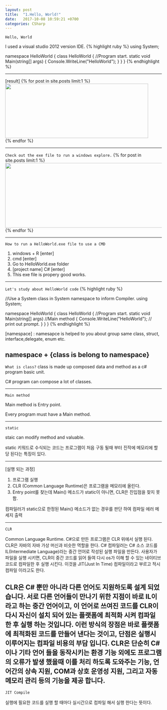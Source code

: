 ```yaml
---
layout: post
title:  "1.Hello, World!"
date:   2017-10-08 10:59:21 +0700
categories: CSharp
---
```

`Hello, World`

I used a visual studio 2012 version IDE.
{% highlight ruby %}
using System;

namespace HelloWorld
{
    class HelloWorld
    {
        //Program start.
        static void Main(string[] args)
        {
            Console.WriteLine("HelloWorld");
        }
    }
}
{% endhighlight %}

---
[result]
{% for post in site.posts limit:1 %}
<img src="https://paypulse.github.io/assets/images/HelloWorld.png" width="460" height="175"/>  
{% endfor %}

---
`Check out the exe file to run a windows explore.`
{% for post in site.posts limit:1 %}
<img src="https://paypulse.github.io/assets/images/helloworldExe.png" width="779" height="208"/>
{% endfor %}

---

` How to run a HelloWorld.exe file to use a CMD `
1. windows + R [enter]
2. cmd [enter]
3. Go to HelloWorld.exe folder
4. [project name]  C#  [enter]
5. This exe file is propery good works.

---
`Let's study about HelloWorld code`
{% highlight ruby %}

//Use a System class in System namespace to inform Compiler.
using System;

namespace HelloWorld
{
    class HelloWorld
    {
        //Program start.
        static void Main(string[] args) //Main method
        {
            Console.WriteLine("HelloWorld"); // print out prompt.
        }
    }
}
{% endhighlight %}

[namespace] : namesapce is helped to you about group same class, struct, interface,delegate, enum etc.

namespace + {class is belong to namespace}
---
`What is class?`
class is made up composed data and method as a c# program basic unit.

C# program can compose a lot of classes.

---
`Main method`

Main method is Entry point.

Every program must have a Main method.

---
`static`

staic can modify method and valuable.

static 키워드로 수식되는 코드는 프로그램이 처음 구동 될때 부터 진작에 메모리에 할당 된다는 특징이 있다.

---
[실행 되는 과정]
1. 프로그램 실행
2. CLR (Common Language Runtime)은 프로그램을 메모리에 올린다.
3. Entry point를 찾는데 Main() 메소드가 static이 아니면, CLR은 진입점을 찾지 못함.

컴파일러가 static으로 한정된 Main() 메소드가 없는 경우를 판단 하여 컴파일 에러 메세지 출력

---
`CLR`

Common Language Runtime.
C#으로 만든 프로그램은 CLR 위에서 실행 된다.
CLR은 자바의 자바 가상 머신과 비슷한 역할을 한다.
C# 컴파일러는 C# 소스 코드를 IL(Intermediate Language)라는 중간 언어로 작성된 실행 파일을 만든다.
사용자가 파일을 실행 시키면, CLR이 중간 코드를 읽어 들여 다시 os가 이해 할 수 있는 네이티브 코드로
컴파일한 후 실행 시킨다. 이것을 JIT(Just In Time) 컴파일이라고 부르고 적시 컴파일 이라고도 한다.

CLR은 C# 뿐만 아니라 다른 언어도 지원하도록 설계 되었습니다. 서로 다른 언어들이 만나기 위한 지점이
바로 IL이라고 하는 중간 언어이고, 이 언어로 쓰여진 코드를 CLR이 다시 자신이 설치 되어 있는 플랫폼에
최적화 시켜 컴파일 한 후 실행 하는 것입니다.
이런 방식의 장점은 바로 플랫폼에 최적화된 코드를 만들어 낸다는 것이고,
단점은 실행시 이루어지는 컴파일 비용의 부담 입니다.
CLR은 단순히 C#이나 기타 언어 들을 동작시키는 환경 기능 외에도 프로그램의 오류가 발생 했을때 이를 처리 하도록 도와주는 기능, 언어간의 상속 지원, COM과 상호 운영성 지원, 그리고 자동 메모리 관리 등의 기능을 제공 합니다.
---
`JIT Compile`

실행에 필요한 코드를 실행 할 때마다 실시간으로 컴파일 해서 실행 한다는 뜻이다.
